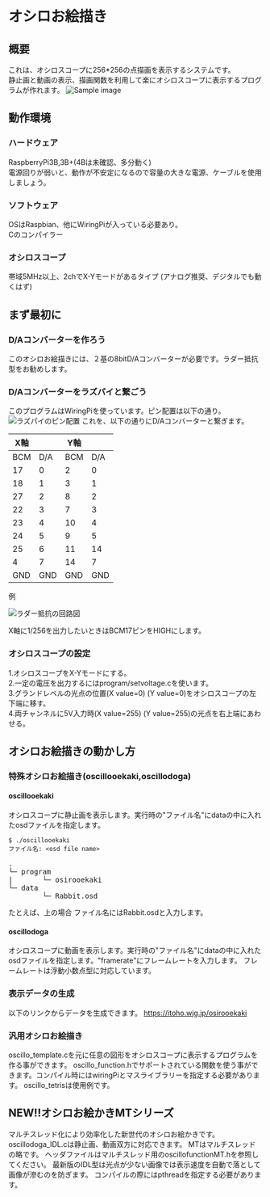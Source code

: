 # オシロお絵描き
## 概要
これは、オシロスコープに256\*256の点描画を表示するシステムです。  
静止画と動画の表示、描画関数を利用して楽にオシロスコープに表示するプログラムが作れます。
![Sample image](https://pbs.twimg.com/media/DuN4ZdfVsAAuScb?format=jpg&name=small) 
## 動作環境
### ハードウェア
RaspberryPi3B,3B+(4Bは未確認、多分動く)  
電源回りが弱いと、動作が不安定になるので容量の大きな電源、ケーブルを使用しましょう。

### ソフトウェア
OSはRaspbian、他にWiringPiが入っている必要あり。  
Cのコンパイラー
### オシロスコープ
帯域5MHz以上、2chでX-Yモードがあるタイプ
(アナログ推奨、デジタルでも動くはず)
## まず最初に
### D/Aコンバーターを作ろう
このオシロお絵描きには、２基の8bitD/Aコンバーターが必要です。ラダー抵抗型をお勧めします。
### D/Aコンバーターをラズパイと繋ごう
このプログラムはWiringPiを使っています。ピン配置は以下の通り。
![ラズパイのピン配置](http://homunet.sakura.ne.jp/wp/wp-content/uploads/2016/02/e04b2f5a506284f6b1cbb3b41b93d4d9.png)
これを、以下の通りにD/Aコンバーターと繋ぎます。

| X軸 |     | Y軸 |     |
| --- | --- | --- | --- |
| BCM | D/A | BCM | D/A |
| 17  | 0   | 2   | 0   |
| 18  | 1   | 3   | 1   |
| 27  | 2   | 8   | 2   |
| 22  | 3   | 7   | 3   |
| 23  | 4   | 10  | 4   |
| 24  | 5   | 9   | 5   |
| 25  | 6   | 11  | 14  |
| 4   | 7   | 14  | 7   |
| GND | GND | GND | GND |

例

![ラダー抵抗の回路図](https://i.imgur.com/M1lVp3i.png)

X軸に1/256を出力したいときはBCM17ピンをHIGHにします。
### オシロスコープの設定
1.オシロスコープをX-Yモードにする。  
2.一定の電圧を出力するにはprogram/setvoltage.cを使います。  
3.グランドレベルの光点の位置(X value=0) (Y value=0)をオシロスコープの左下端に移す。  
4.両チャンネルに5V入力時(X value=255) (Y value=255)の光点を右上端にあわせる。

## オシロお絵描きの動かし方
### 特殊オシロお絵描き(oscillooekaki,oscillodoga)
#### oscillooekaki
オシロスコープに静止画を表示します。実行時の"ファイル名"にdataの中に入れたosdファイルを指定します。  

```shell
$ ./oscillooekaki
ファイル名: <osd file name>
```
<pre>
.
└─ program
|       └─ osirooekaki
└─ data
        └─ Rabbit.osd
</pre>
たとえば、上の場合 ファイル名にはRabbit.osdと入力します。
#### oscillodoga
オシロスコープに動画を表示します。実行時の"ファイル名"にdataの中に入れたosdファイルを指定します。"framerate"にフレームレートを入力します。
フレームレートは浮動小数点型に対応しています。
### 表示データの生成
以下のリンクからデータを生成できます。
https://itoho.wjg.jp/osirooekaki
### 汎用オシロお絵描き
oscillo_template.cを元に任意の図形をオシロスコープに表示するプログラムを作る事ができます。
oscillo_function.hでサポートされている関数を使う事ができます。コンパイル時にはwiringPiとマスライブラリーを指定する必要があります。
oscillo_tetrisは使用例です。

## NEW!!オシロお絵かきMTシリーズ
マルチスレッド化により効率化した新世代のオシロお絵かきです。
oscillodoga_IDL.cは静止画、動画双方に対応できます。
MTはマルチスレッドの略です。
ヘッダファイルはマルチスレッド用のoscillofunctionMT.hを参照してください。
最新版のIDL型は光点が少ない画像では表示速度を自動で落として画像が滲むのを防ぎます。
コンパイルの際にはpthreadを指定する必要があります。
